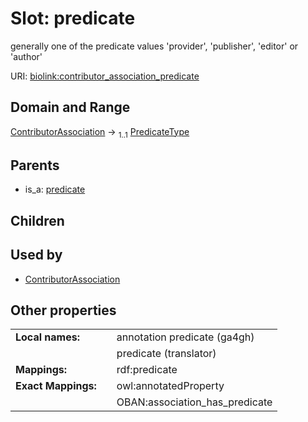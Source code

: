 
# Slot: predicate


generally one of the predicate values 'provider', 'publisher', 'editor' or 'author'

URI: [biolink:contributor_association_predicate](https://w3id.org/biolink/contributor_association_predicate)


## Domain and Range

[ContributorAssociation](ContributorAssociation.md) &#8594;  <sub>1..1</sub> [PredicateType](types/PredicateType.md)

## Parents

 *  is_a: [predicate](predicate.md)

## Children


## Used by

 * [ContributorAssociation](ContributorAssociation.md)

## Other properties

|  |  |  |
| --- | --- | --- |
| **Local names:** | | annotation predicate (ga4gh) |
|  | | predicate (translator) |
| **Mappings:** | | rdf:predicate |
| **Exact Mappings:** | | owl:annotatedProperty |
|  | | OBAN:association_has_predicate |

